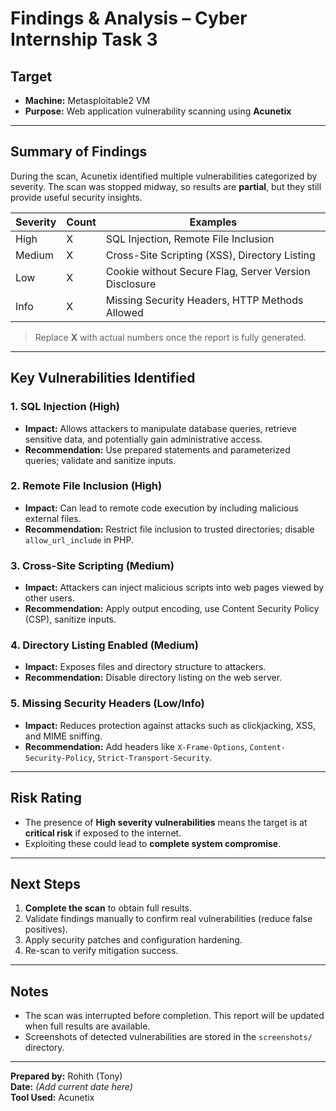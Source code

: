# Findings & Analysis – Cyber Internship Task 3

## Target
- **Machine:** Metasploitable2 VM
- **Purpose:** Web application vulnerability scanning using **Acunetix**

---

## Summary of Findings
During the scan, Acunetix identified multiple vulnerabilities categorized by severity. The scan was stopped midway, so results are **partial**, but they still provide useful security insights.

| Severity | Count | Examples |
|----------|-------|----------|
| High     | X     | SQL Injection, Remote File Inclusion |
| Medium   | X     | Cross-Site Scripting (XSS), Directory Listing |
| Low      | X     | Cookie without Secure Flag, Server Version Disclosure |
| Info     | X     | Missing Security Headers, HTTP Methods Allowed |

> Replace **X** with actual numbers once the report is fully generated.

---

## Key Vulnerabilities Identified

### 1. SQL Injection (High)
- **Impact:** Allows attackers to manipulate database queries, retrieve sensitive data, and potentially gain administrative access.
- **Recommendation:** Use prepared statements and parameterized queries; validate and sanitize inputs.

### 2. Remote File Inclusion (High)
- **Impact:** Can lead to remote code execution by including malicious external files.
- **Recommendation:** Restrict file inclusion to trusted directories; disable `allow_url_include` in PHP.

### 3. Cross-Site Scripting (Medium)
- **Impact:** Attackers can inject malicious scripts into web pages viewed by other users.
- **Recommendation:** Apply output encoding, use Content Security Policy (CSP), sanitize inputs.

### 4. Directory Listing Enabled (Medium)
- **Impact:** Exposes files and directory structure to attackers.
- **Recommendation:** Disable directory listing on the web server.

### 5. Missing Security Headers (Low/Info)
- **Impact:** Reduces protection against attacks such as clickjacking, XSS, and MIME sniffing.
- **Recommendation:** Add headers like `X-Frame-Options`, `Content-Security-Policy`, `Strict-Transport-Security`.

---

## Risk Rating
- The presence of **High severity vulnerabilities** means the target is at **critical risk** if exposed to the internet.
- Exploiting these could lead to **complete system compromise**.

---

## Next Steps
1. **Complete the scan** to obtain full results.
2. Validate findings manually to confirm real vulnerabilities (reduce false positives).
3. Apply security patches and configuration hardening.
4. Re-scan to verify mitigation success.

---

## Notes
- The scan was interrupted before completion. This report will be updated when full results are available.
- Screenshots of detected vulnerabilities are stored in the `screenshots/` directory.

---

**Prepared by:** Rohith (Tony)  
**Date:** *(Add current date here)*  
**Tool Used:** Acunetix
